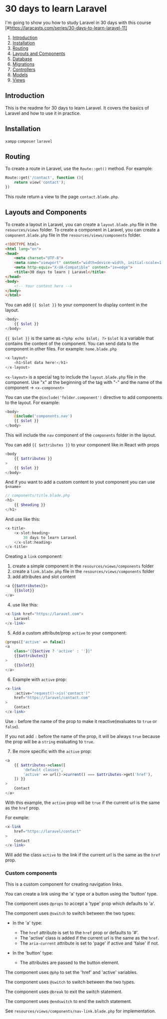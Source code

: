 # 30 days to learn Laravel

I'm going to show you how to study Laravel in 30 days with this course 
[#https://laracasts.com/series/30-days-to-learn-laravel-11]

1. [Introduction](#introduction)
2. [Installation](#installation)
3. [Routing](#routing)
4. [Layouts and Components](#layouts-and-components)
5. [Database](#database)
6. [Migrations](#migrations)
7. [Controllers](#controllers)
8. [Models](#models)
9. [Views](#views)

## Introduction

This is the readme for 30 days to learn Laravel. It covers the basics of Laravel and how to use it in practice.

## Installation

`xampp`
`composer`
`laravel`

## Routing

To create a route in Laravel, use the `Route::get()` method. For example:
```php
Route::get('/contact', function (){
    return view('contact');
})
```
This route return a view to the page `contact.blade.php`.

## Layouts and Components 

To create a layout in Laravel, you can create a `layout.blade.php` file in the `resources/views` folder. To create a component in Laravel, you can create a `component.blade.php` file in the `resources/views/components` folder.

```html
<!DOCTYPE html>
<html lang="en">
<head>
    <meta charset="UTF-8">
    <meta name="viewport" content="width=device-width, initial-scale=1.0">
    <meta http-equiv="X-UA-Compatible" content="ie=edge">
    <title>30 days to learn | Laravel</title>
</head>
<body>
    <!-- Your content here -->
</body>
</html>
```

You can add `{{ $slot }}` to your component to display content in the layout.

```php
<body>
    {{ $slot }}
</body>
```

`{{ $slot }}` is the same as `<?php echo $slot; ?>`
`$slot` is a variable that contains the content of the component.
You can send data to the component in other files. For example: 
`home.blade.php`
```php
<x-layout>
    <h1>Slot data here!</h1>
</x-layout>
```

`<x-layout>` is a special tag to include the `layout.blade.php` file in the component.
Use "x" at the beginning of the tag with "-" and the name of the component -> `<x-component>`

You can use the `@include('folder.component')` directive to add components to the layout. For example: 

```php 
<body>
    @include('components.nav')
    {{ $slot }}
</body>
```

This will include the `nav` component of the `components` folder in the layout.

You can add `{{ $attributes }}` to your component like in React with props

```php
<body 
    {{ $attributes }}
>
    {{ $slot }}
</body>
```

And if you want to add a custom content to yout component you can use `$<name>`

```php	
// components/title.blade.php
<h1>
    {{ $heading }}
</h1>
```

And use like this: 

```php
<x-title>
    <x-slot:heading>
        30 days to learn Laravel
    </x-slot:heading>
</x-title>
```

Creating a `link` component: 

1. create a simple component in the `resources/views/components` folder
2. create a `link.blade.php` file in the `resources/views/components` folder
3. add attributes and slot content
```php
<a {{$attributes}}>
    {{$slot}}
</a>
```

4. use like this:
```php
<x-link href="https://laravel.com">
    Laravel
</x-link>
```

5. Add a custom attribute/prop `active` to your component:

```php
@props(['active' => false])
<a
    class="{{$active ? 'active' : ''}}"
    {{$attributes}}
>
    {{$slot}}
</a>    
```

6. Example with `active` prop:

```php
<x-link
    :active="request()->is('contact')"
    href="https://laravel/contact.com"
>
    Contact
</x-link>
```

Use `:` before the name of the prop to make it reactive(evaluates to `true` or `false`).

If you not add `:` before the name of the prop, it will be always `true` because the prop will be a `string` evaluating to `true`.

7. Be more specific with the `active` prop:

```php
<a
    {{ $attributes->class([
        'default classes',
        'active' => url()->current() === $attributes->get('href'),
    ]) }}
>
    Contact
</a>
```

With this example, the `active` prop will be `true` if the current url is the same as the `href` prop.

For exmple: 

```php
<x-link
    href="https://laravel/contact"
>
    Contact
</x-link>
```

Will add the class `active` to the link if the current url is the same as the `href` prop.

### Custom components <x-nav-link>

This is a custom component for creating navigation links.

You can create a link using the 'a' type or a button using the 'button' type.

The component uses `@props` to accept a 'type' prop which defaults to 'a'.

The component uses `@switch` to switch between the two types:

- In the 'a' type:
  - The `href` attribute is set to the `href` prop or defaults to '#'.
  - The 'active' class is added if the current url is the same as the `href`.
  - The `aria-current` attribute is set to 'page' if active and 'false' if not.

- In the 'button' type:
  - The attributes are passed to the button element.

The component uses `@php` to set the 'href' and 'active' variables.

The component uses `@switch` to switch between the two types.

The component uses `@break` to exit the switch statement.

The component uses `@endswitch` to end the switch statement.

See `resources/views/components/nav-link.blade.php` for implementation.